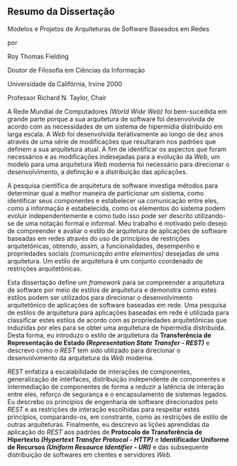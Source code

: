 Resumo da Dissertação
--------------

Modelos e Projetos de Arquiteturas de Software Baseados em Redes

por

Roy Thomas Fielding

Doutor de Filosofia em Ciências da Informação

Universidade da Califórnia, Irvine 2000

Professor Richard N. Taylor, Chair


A Rede Mundial de Computadores *(World Wide Web)* foi bem-sucedida em grande parte porque a sua arquitetura de software foi desenvolvida de acordo com as necessidades de um sistema de hipermídia distribuído em larga escala. A *Web* foi desenvolvida iterativamente ao longo de dez anos através de uma série de modificações que resultaram nos padrões que definem a sua arquitetura atual. A fim de identificar os aspectos que foram necessários e as modificações indesejadas para a evolução da *Web*, um modelo para uma arquitetura *Web* moderna foi necessário para direcionar o desenvolvimento, a definição e a distribuição das aplicações.

A pesquisa científica de arquitetura de software investiga métodos para determinar qual a melhor maneira de particionar um sistema, como identificar seus componentes e estabelecer ua comunicação entre eles, como a informação é estabelecida, como os elementos do sistema podem evoluir independentemente e como tudo isso pode ser descrito utilizando-se de uma notação formal e informal. Meu trabalho é motivado pelo desejo de compreender e avaliar o estilo de arquitetura de aplicações de software baseadas em redes através do uso de princípios de restrições arquitetônicas, obtendo, assim, a funcionalidades, desempenho e propriedades sociais *(comunicação entre elementos)* desejadas de uma arquitetura. Um estilo de arquitetura é um conjunto coordenado de restrições arquitetônicas.

Esta dissertação define um *framework* para se compreender a arquitetura de software por meio de estilos de arquitetura e demonstra como estes estilos podem ser utilizados para direcionar o desenvolvimento arquitetônico de aplicações de software baseadas em rede. Uma pesquisa de estilos de arquitetura para aplicações baseadas em rede é utilizada para classificar estes estilos de acordo com as propriedades arquitetônicas que induzidas por eles para se obter uma arquitetura de hipermídia distribuída. Desta forma, eu introduzo o estilo de arquitetura da **Transferência de Representação de Estado *(Representation State Transfer - REST)*** e descrevo como o *REST* tem sido utilizado para direcionar o desenvolvimento da arquitetura da *Web* moderna.

*REST* enfatiza a escalabilidade de interações de componentes, generalização de interfaces, distribuição independente de componentes e intermediação  de componentes de forma a reduzir a latência de interação entre eles, reforço de segurança e o encapsulamento de sistemas legados. Eu descrebo os princípios de engenharia de software direcionados pelo *REST* e as restrições de interação escolhidas para respeitar estes princípios, comparando-os, em constrante, como as restrições de estilo de outras arquiteturas. Finalmente, eu descrevo as lições aprendidas da aplicação do *REST* aos padrões de **Protocolo de Transferência de Hipertexto *(Hypertext Transfer Protocol - HTTP)*** e **Identificador Uniforme de Recursos *(Uniform Resource Identifier - URI)*** e das subsequente distribuição de softwares em clientes e servidores *Web*. 
